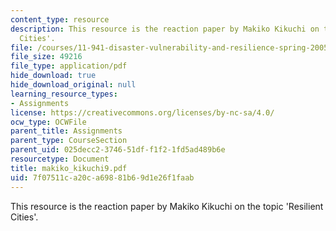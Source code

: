 ```yaml
---
content_type: resource
description: This resource is the reaction paper by Makiko Kikuchi on the topic 'Resilient
  Cities'.
file: /courses/11-941-disaster-vulnerability-and-resilience-spring-2005/7f07511ca20ca69881b69d1e26f1faab_makiko_kikuchi9.pdf
file_size: 49216
file_type: application/pdf
hide_download: true
hide_download_original: null
learning_resource_types:
- Assignments
license: https://creativecommons.org/licenses/by-nc-sa/4.0/
ocw_type: OCWFile
parent_title: Assignments
parent_type: CourseSection
parent_uid: 025decc2-3746-51df-f1f2-1fd5ad489b6e
resourcetype: Document
title: makiko_kikuchi9.pdf
uid: 7f07511c-a20c-a698-81b6-9d1e26f1faab
---
```

This resource is the reaction paper by Makiko Kikuchi on the topic 'Resilient Cities'.